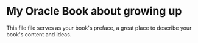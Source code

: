 # My Oracle Book about growing up 

This file file serves as your book's preface, a great place to describe your book's content and ideas.

